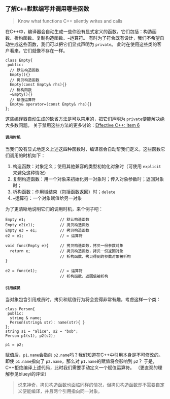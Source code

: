 ## `了解C++默默编写并调用哪些函数`

> Know what functions C++ silently writes and calls

在C++中，编译器会自动生成一些你没有显式定义的函数，它们包括：构造函数、析构函数、复制构造函数、`=`运算符。 有时为了符合既有设计，我们不希望自动生成这些函数，我们可以把它们显式声明为 `private`。 此时在使用这些类的客户看来，它们就像不存在一样。

```
class Empty{
 public:
  // 默认构造函数
  Empty(){}   
  // 拷贝构造函数
  Empty(const Empty& rhs){}   
  // 析构函数
  ~Empty(){}
  // 赋值运算符
  Empty& operator=(const Empty& rhs){}
};
```

这些编译器自动生成的缺省方法是可以禁用的，把它们声明为 `private`便能解决绝大多数问题。 关于禁用这些方法的更多讨论：[Effective C++: Item 6](06.md)

#### `调用时机`

当我们没有显式地定义上述这四种函数时，编译器会自动帮我们定义。这些函数它们调用的时机如下：

1. 构造函数：对象定义；使用其他兼容的类型初始化对象时（可使用 `explicit` 来避免这种情况）
2. 复制构造函数：用一个对象来初始化另一对象时；传入对象参数时；返回对象时；
3. 析构函数：作用域结束（包括函数返回）时；`delete`
4. `=`运算符：一个对象赋值给另一对象

为了更清晰地说明它们的调用时机，来个例子吧：

```
Empty e1;               // 默认构造函数
Empty e2(e1);           // 拷贝构造函数
Empty e3 = e1;          // 拷贝构造函数
e2 = e1;                // = 运算符

void func(Empty e){     // 拷贝构造函数，拷贝一份参数对象
  return e;             // 拷贝构造函数，拷贝一份返回对象
                        // 析构函数，拷贝得到的参数对象被析构
}

e2 = func(e1);          // = 运算符
                        // 析构函数，返回值被析构
```

#### `引用成员`

当对象包含引用成员时，拷贝和赋值行为将会变得非常有趣，考虑这样一个类：

```
class Person{
 public:
  string & name;
  Person(string& str): name(str){ }
};
string s1 = "alice", s2 = "bob";
Person p1(s1), p2(s2);

p1 = p2;
```

赋值后，`p1.name`会指向 `p2.name`吗？我们知道在C++中引用本身是不可修改的。 即使 `p1.name`指向了 `p2.name`，那么对 `p1.name`的赋值将会影响到 `p2`？ 于是，C++拒绝编译上述代码，此时我们需要手动定义一个赋值运算符。 （更直观的理解参见blueyi的评论）

> 说来神奇，拷贝构造函数也面临同样的情况，但拷贝构造函数却不需要自定义便能编译，并且两个引用指向同一对象。
